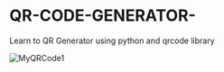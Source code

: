 # QR-CODE-GENERATOR-
Learn to QR Generator using python and qrcode library


![MyQRCode1](https://user-images.githubusercontent.com/98652405/209946769-b9bb4440-0dd9-4957-8124-f83c76740cac.png)
